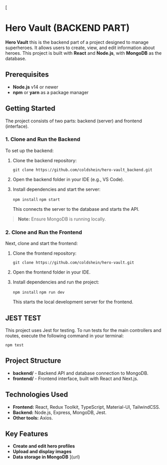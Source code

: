 [
# Hero Vault (BACKEND PART)

**Hero Vault** this is the backend part of a project designed to manage superheroes. It allows users to create, view, and edit information about heroes. This project is built with **React** and **Node.js**, with **MongoDB** as the database.

## Prerequisites

-   **Node.js** v14 or newer
-   **npm** or **yarn** as a package manager

## Getting Started

The project consists of two parts: backend (server) and frontend (interface).

### 1. Clone and Run the Backend

To set up the backend:

1.  Clone the backend repository:
    
    `git clone https://github.com/coldshein/hero-vault_backend.git` 
    
2.  Open the backend folder in your IDE (e.g., VS Code).
    
3.  Install dependencies and start the server:
    
    `npm install` `npm start` 
    
    This connects the server to the database and starts the API.
    

> **Note:** Ensure MongoDB is running locally.

### 2. Clone and Run the Frontend

Next, clone and start the frontend:

1.  Clone the frontend repository:
    
    `git clone https://github.com/coldshein/hero-vault.git` 
    
3.  Open the frontend folder in your IDE.
    
4.  Install dependencies and run the project:

    `npm install` `npm run dev` 
    
    This starts the local development server for the frontend.

## JEST TEST

This project uses Jest for testing. To run tests for the main controllers and routes, execute the following command in your terminal:

`npm test`

## Project Structure

-   **backend/** - Backend API and database connection to MongoDB.
-   **frontend/** - Frontend interface, built with React and Next.js.

## Technologies Used

-   **Frontend:** React, Redux Toolkit, TypeScript, Material-UI, TailwindCSS.
-   **Backend:** Node.js, Express, MongoDB, Jest.
-   **Other tools:** Axios.

## Key Features

-   **Create and edit hero profiles**
-   **Upload and display images**
-   **Data storage in MongoDB**
](url)

